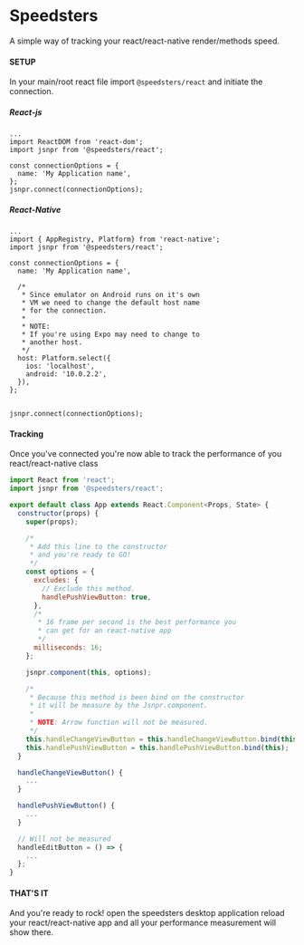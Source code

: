# Speedsters

A simple way of tracking your react/react-native render/methods speed.

#### SETUP
In your main/root react file import `@speedsters/react` and initiate the connection.

##### React-js
```tsx
...
import ReactDOM from 'react-dom';
import jsnpr from '@speedsters/react';

const connectionOptions = {
  name: 'My Application name',
};
jsnpr.connect(connectionOptions);

```

##### React-Native
```tsx
...
import { AppRegistry, Platform} from 'react-native';
import jsnpr from '@speedsters/react';

const connectionOptions = {
  name: 'My Application name',

  /*
   * Since emulator on Android runs on it's own
   * VM we need to change the default host name
   * for the connection.
   * 
   * NOTE:
   * If you're using Expo may need to change to
   * another host.
   */
  host: Platform.select({
    ios: 'localhost',
    android: '10.0.2.2',
  }),
};


jsnpr.connect(connectionOptions);
```

#### Tracking
Once you've connected you're now able to track the performance
of you react/react-native class

```jsx
import React from 'react';
import jsnpr from '@speedsters/react';

export default class App extends React.Component<Props, State> {
  constructor(props) {
    super(props);

    /*
     * Add this line to the constructor
     * and you're ready to GO!
     */
    const options = {
      excludes: {
        // Exclude this method.
        handlePushViewButton: true,
      },
      /*
       * 16 frame per second is the best performance you
       * can get for an react-native app
       */
      milliseconds: 16;
    };

    jsnpr.component(this, options);

    /*
     * Because this method is been bind on the constructor 
     * it will be measure by the Jsnpr.component.
     * 
     * NOTE: Arrow function will not be measured.
     */
    this.handleChangeViewButton = this.handleChangeViewButton.bind(this);
    this.handlePushViewButton = this.handlePushViewButton.bind(this);
  }

  handleChangeViewButton() {
    ...
  }

  handlePushViewButton() {
    ...
  }

  // Will not be measured
  handleEditButton = () => {
    ...
  };
}
```

#### THAT'S IT
And you're ready to rock! open the speedsters desktop application reload your
react/react-native app and all your performance measurement will show there.